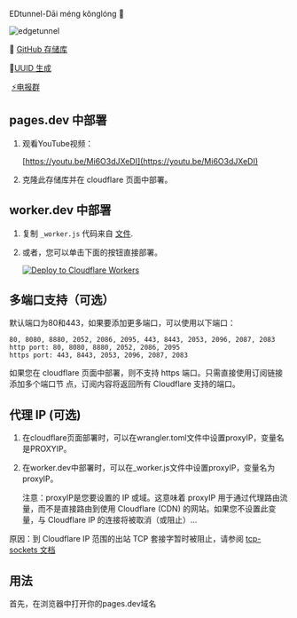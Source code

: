 

EDtunnel-Dāi méng kǒnglóng 🦖

![edgetunnel](https://camo.githubusercontent.com/545035e7d0bc8da5e91bb38721e309d723eb2d4c1a94ef7605c3ff3a5945a5d9/68747470733a2f2f74632d313330333831373430332e636f732e61702d6368656e6764752e6d7971636c6f75642e636f6d2f323032342f30362f32332f363637373032366437356630352e706e67)

🦕 [GitHub 存储库](https://github.com/DaiMengKongLong/EDtunnel/tree/main)

🦊[UUID 生成](https://www.uuidgenerator.net/)

 [⚡️电报群](https://t.me/dmkljlq)


## pages.dev 中部署


1. 观看YouTube视频：
    
    [https://youtu.be/Mi6O3dJXeDI](https://youtu.be/Mi6O3dJXeDI)
    
2. 克隆此存储库并在 cloudflare 页面中部署。
    

## worker.dev 中部署


1. 复制 `_worker.js` 代码来自 [文件](https://github.com/DaiMengKongLong/EDtunnel/blob/main/_worker.js).
    
2. 或者，您可以单击下面的按钮直接部署。
    
    [![Deploy to Cloudflare Workers](https://camo.githubusercontent.com/706bbe2a2cf53a4824ae5e2b599311927e28540dc8a9a57a16f8f5b195572aeb/68747470733a2f2f6465706c6f792e776f726b6572732e636c6f7564666c6172652e636f6d2f627574746f6e)](https://deploy.workers.cloudflare.com/?url=https://github.com/DaiMengKongLong/EDtunnel)


## 多端口支持（可选）

默认端口为80和443，如果要添加更多端口，可以使用以下端口：

```
80, 8080, 8880, 2052, 2086, 2095, 443, 8443, 2053, 2096, 2087, 2083
http port: 80, 8080, 8880, 2052, 2086, 2095
https port: 443, 8443, 2053, 2096, 2087, 2083
```

如果您在 cloudflare 页面中部署，则不支持 https 端口。只需直接使用订阅链接添加多个端口节 点，订阅内容将返回所有 Cloudflare 支持的端口。

## 代理 IP (可选)

1.  在cloudflare页面部署时，可以在wrangler.toml文件中设置proxyIP，变量名是PROXYIP。
    
2.  在worker.dev中部署时，可以在_worker.js文件中设置proxyIP，变量名为proxyIP。
    
    注意：proxyIP是您要设置的 IP 或域。这意味着 proxyIP 用于通过代理路由流量，而不是直接路由到使用 Cloudflare (CDN) 的网站。如果您不设置此变量，与 Cloudflare IP 的连接将被取消（或阻止）...

原因：到 Cloudflare IP 范围的出站 TCP 套接字暂时被阻止，请参阅 [tcp-sockets 文档](https://developers.cloudflare.com/workers/runtime-apis/tcp-sockets/#considerations)

## 用法

首先，在浏览器中打开你的pages.dev域名
